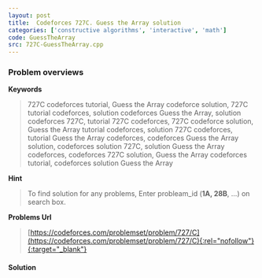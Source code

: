 ```yaml
---
layout: post
title:  Codeforces 727C. Guess the Array solution
categories: ['constructive algorithms', 'interactive', 'math']
code: GuessTheArray
src: 727C-GuessTheArray.cpp
---
```

### **Problem overviews**

**Keywords**
> 727C codeforces tutorial, Guess the Array codeforce solution, 727C tutorial codeforces, solution codeforces Guess the Array, solution codeforces 727C, tutorial 727C codeforces, 727C codeforce solution, Guess the Array tutorial codeforces, solution 727C codeforces, tutorial Guess the Array codeforces, codeforces Guess the Array solution, codeforces solution 727C, solution Guess the Array codeforces, codeforces 727C solution, Guess the Array codeforces tutorial, codeforces solution Guess the Array

**Hint**
> To find solution for any problems, Enter probleam_id (**1A, 28B**, ...) on search box. 

**Problems Url**
> [https://codeforces.com/problemset/problem/727/C](https://codeforces.com/problemset/problem/727/C){:rel="nofollow"}{:target="_blank"}

#### **Solution**



